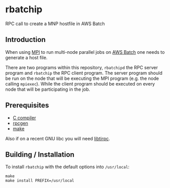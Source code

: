 # rbatchip
RPC call to create a MNP hostfile in AWS Batch

## Introduction
When using [MPI](https://en.wikipedia.org/wiki/Message_Passing_Interface) to run multi-node parallel jobs on [AWS Batch](https://docs.aws.amazon.com/batch/latest/userguide/multi-node-parallel-jobs.html) one needs to generate a host file.

There are two programs within this repository, `rbatchipd` the RPC server
program and `rbatchip` the RPC client program. The server program should
be run on the node that will be executing the MPI program (e.g. the node
calling `mpiexec`). While the client program should be executed on every
node that will be participating in the job.

## Prerequisites

+  [C compiler](https://gcc.gnu.org/)
+  [rpcgen](https://en.wikipedia.org/wiki/RPCGEN)
+  [make](https://www.gnu.org/software/make/)

Also if on a recent GNU libc you will need [libtirpc](https://sourceforge.net/projects/libtirpc/).

## Building / Installation

To install `rbatchip` with the default options into `/usr/local`:

    make
    make install PREFIX=/usr/local


